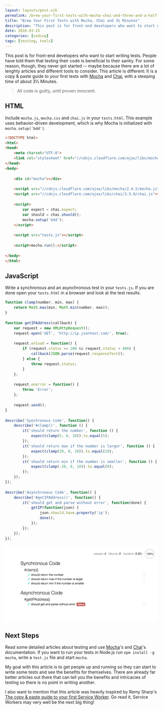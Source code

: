 ```yaml
---
layout: layouts/post.njk
permalink: /brew-your-first-tests-with-mocha-chai-and-three-and-a-half-minutes/
title: "Brew Your First Tests with Mocha, Chai and 3½ Minutes"
description: "This post is for front-end developers who want to start writing tests. People have told them that testing their code is beneficial to their sanity. For some reason, though, they never got started – maybe because there are a lot of lenghty articles and different tools to consider. This article is different: It is a copy & paste guide to your first tests with a steeping time of about 3½ Minutes."
date: 2016-03-25
categories: [coding]
tags: [testing, tools]
---
```


This post is for front-end developers who want to start writing tests. People have told them that testing their code is beneficial to their sanity. For some reason, though, they never got started -- maybe because there are a lot of lenghty articles and different tools to consider. This article is different: It is a copy & paste guide to your first tests with [Mocha](http://mochajs.org/) and [Chai](http://chaijs.com/), with a steeping time of about 3½ Minutes.

>  All code is guilty, until proven innocent.

## HTML

Include `mocha.js`, `mocha.css` and `chai.js` in your `tests.html`. This example uses behavior-driven development, which is why Mocha is initialized with `mocha.setup('bdd')`.

~~~ html
<!DOCTYPE html>
<html>
<head>
    <meta charset="UTF-8">
    <link rel="stylesheet" href="//cdnjs.cloudflare.com/ajax/libs/mocha/2.4.5/mocha.css">
</head>
<body>

    <div id="mocha"></div>

    <script src="//cdnjs.cloudflare.com/ajax/libs/mocha/2.4.5/mocha.js"></script>
    <script src="//cdnjs.cloudflare.com/ajax/libs/chai/3.5.0/chai.js"></script>

    <script>
        var expect = chai.expect;
        var should = chai.should();
        mocha.setup('bdd');
    </script>

    <script src="tests.js"></script>

    <script>mocha.run();</script>

</body>
</html>
~~~

## JavaScript

Write a synchronous and an asynchronous test in your `tests.js`. If you are done open your `tests.html` in a browser and look at the test results.

~~~ js
function clamp(number, min, max) {
    return Math.max(min, Math.min(number, max));
}

function getIPAddress(callback) {
    var request = new XMLHttpRequest();
    request.open('GET', 'http://ip.jsontest.com/', true);

    request.onload = function() {
        if (request.status >= 200 && request.status < 400) {
            callback(JSON.parse(request.responseText));
        } else {
            throw request.status;
        }
    };

    request.onerror = function() {
        throw 'Error';
    };

    request.send();
}

describe('Synchronous Code', function() {
    describe('#clamp()', function () {
        it('should return the number', function () {
            expect(clamp(5, 0, 10)).to.equal(5);
        });
        it('should return max if the number is larger', function () {
            expect(clamp(20, 0, 10)).to.equal(10);
        });
        it('should return min if the number is smaller', function () {
            expect(clamp(-20, 0, 10)).to.equal(0);
        });
    });
});

describe('Asynchronous Code', function() {
    describe('#getIPAddress()', function() {
        it('should get and parse without error', function(done) {
            getIP(function(json) {
                json.should.have.property('ip');
                done();
            });
        });
    });
});
~~~

![](/images/mocha-tests.png)

## Next Steps

Read some detailed articles about testing and use [Mocha](http://mochajs.org/)'s and [Chai](http://chaijs.com/)'s documentation. If you want to run your tests in Node.js run `npm install -g mocha`, write a `test.js` file and start `mocha`.

My goal with this article is to get people up and running so they can start to write some tests and see the benefits for themselves. There are already far better articles out there that can tell you the benefits and intricacies of testing so there is no point in writing another.

I also want to mention that this article was heavily inspired by Remy Sharp's [The copy & paste guide to your first Service Worker](https://remysharp.com/2016/03/22/the-copy--paste-guide-to-your-first-service-worker). Go read it, Service Workers may very well be the next big thing!
